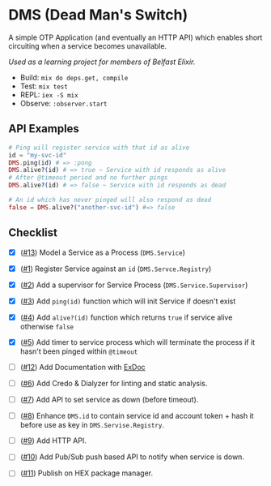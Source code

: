 # DMS (Dead Man's Switch)

A simple OTP Application (and eventually an HTTP API) which enables short
circuiting when a service becomes unavailable.

_Used as a learning project for members of Belfast Elixir._

* Build:   `mix do deps.get, compile`
* Test:    `mix test`
* REPL:    `iex -S mix`
* Observe: `:observer.start`

## API Examples

```elixir
# Ping will register service with that id as alive
id = "my-svc-id"
DMS.ping(id) # => :pong
DMS.alive?(id) # => true ~ Service with id responds as alive
# After @timeout period and no further pings
DMS.alive?(id) # => false ~ Service with id responds as dead
```

```elixir
# An id which has never pinged will also respond as dead
false = DMS.alive?("another-svc-id") #=> false
```

## Checklist

- [x] ([#13](https://github.com/belfastelixir/DMS/issues/13)) Model a Service as a Process (`DMS.Service`)
- [x] ([#1](https://github.com/belfastelixir/DMS/issues/1)) Register Service against an `id` (`DMS.Servce.Registry`)
- [x] ([#2](https://github.com/belfastelixir/DMS/issues/2)) Add a supervisor for Service Process (`DMS.Service.Supervisor`)
- [x] ([#3](https://github.com/belfastelixir/DMS/issues/3)) Add `ping(id)` function which will init Service if doesn't exist
- [x] ([#4](https://github.com/belfastelixir/DMS/issues/4)) Add `alive?(id)` function which returns `true` if service alive otherwise `false`
- [x] ([#5](https://github.com/belfastelixir/DMS/issues/5)) Add timer to service process which will terminate the process if it hasn't been pinged within `@timeout`
- [ ] ([#12](https://github.com/belfastelixir/DMS/issues/12)) Add Documentation with [ExDoc](https://github.com/elixir-lang/ex_doc)
- [ ] ([#6](https://github.com/belfastelixir/DMS/issues/6)) Add Credo & Dialyzer for linting and static analysis.
- [ ] ([#7](https://github.com/belfastelixir/DMS/issues/7)) Add API to set service as down (before timeout).
- [ ] ([#8](https://github.com/belfastelixir/DMS/issues/8)) Enhance `DMS.id` to contain service id and account token + hash it before use as key in `DMS.Servise.Registry`.
- [ ] ([#9](https://github.com/belfastelixir/DMS/issues/9)) Add HTTP API.
- [ ] ([#10](https://github.com/belfastelixir/DMS/issues/10)) Add Pub/Sub push based API to notify when service is down.
- [ ] ([#11](https://github.com/belfastelixir/DMS/issues/11)) Publish on HEX package manager.

